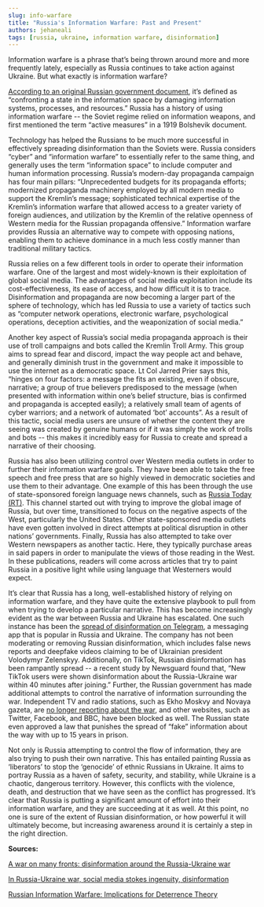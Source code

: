 ```yaml
---
slug: info-warfare
title: "Russia's Information Warfare: Past and Present"
authors: jehaneali
tags: [russia, ukraine, information warfare, disinformation]
---
```


Information warfare is a phrase that’s being thrown around more and more frequently lately, especially as Russia continues to take action against Ukraine. But what exactly is information warfare? 
<!--truncate-->
[According to an original Russian government document](https://www.jstor.org/stable/26481910), it’s defined as “confronting a state in the information space by damaging information systems, processes, and resources.” Russia has a history of using information warfare -- the Soviet regime relied on information weapons, and first mentioned the term “active measures” in a 1919 Bolshevik document. 

Technology has helped the Russians to be much more successful in effectively spreading disinformation than the Soviets were. Russia considers “cyber” and “information warfare” to essentially refer to the same thing, and generally uses the term “information space” to include computer and human information processing. Russia’s modern-day propaganda campaign has four main pillars: “Unprecedented budgets for its propaganda efforts; modernized propaganda machinery employed by all modern media to support the Kremlin’s message; sophisticated technical expertise of the Kremlin’s information warfare that allowed access to a greater variety of foreign audiences, and utilization by the Kremlin of the relative openness of Western media for the Russian propaganda offensive.” Information warfare provides Russia an alternative way to compete with opposing nations, enabling them to achieve dominance in a much less costly manner than traditional military tactics. 

Russia relies on a few different tools in order to operate their information warfare. One of the largest and most widely-known is their exploitation of global social media. The advantages of social media exploitation include its cost-effectiveness, its ease of access, and how difficult it is to trace. Disinformation and propaganda are now becoming a larger part of the sphere of technology, which has led Russia to use a variety of tactics such as “computer network operations, electronic warfare, psychological operations, deception activities, and the weaponization of social media.”

Another key aspect of Russia’s social media propaganda approach is their use of troll campaigns and bots called the Kremlin Troll Army. This group aims to spread fear and discord, impact the way people act and behave, and generally diminish trust in the government and make it impossible to use the internet as a democratic space. Lt Col Jarred Prier says this, “hinges on four factors: a message the fits an existing, even if obscure, narrative; a group of true believers predisposed to the message (when presented with information within one’s belief structure, bias is confirmed and propaganda is accepted easily); a relatively small team of agents of cyber warriors; and a network of automated ‘bot’ accounts”. As a result of this tactic, social media users are unsure of whether the content they are seeing was created by genuine humans or if it was simply the work of trolls and bots -- this makes it incredibly easy for Russia to create and spread a narrative of their choosing. 

Russia has also been utilizing control over Western media outlets in order to further their information warfare goals. They have been able to take the free speech and free press that are so highly viewed in democratic societies and use them to their advantage. One example of this has been through the use of state-sponsored foreign language news channels, such as [Russia Today (RT)](https://www.rt.com/). This channel started out with trying to improve the global image of Russia, but over time, transitioned to focus on the negative aspects of the West, particularly the United States. Other state-sponsored media outlets have even gotten involved in direct attempts at political disruption in other nations’ governments. Finally, Russia has also attempted to take over Western newspapers as another tactic. Here, they typically purchase areas in said papers in order to manipulate the views of those reading in the West. In these publications, readers will come across articles that try to paint Russia in a positive light while using language that Westerners would expect. 

It’s clear that Russia has a long, well-established history of relying on information warfare, and they have quite the extensive playbook to pull from when trying to develop a particular narrative. This has become increasingly evident as the war between Russia and Ukraine has escalated. One such instance has been the [spread of disinformation on Telegram](https://mitsloan.mit.edu/ideas-made-to-matter/russia-ukraine-war-social-media-stokes-ingenuity-disinformation), a messaging app that is popular in Russia and Ukraine. The company has not been moderating or removing Russian disinformation, which includes false news reports and deepfake videos claiming to be of Ukrainian president Volodymyr Zelenskyy. Additionally, on TikTok, Russian disinformation has been rampantly spread -- a recent study by Newsguard found that, “New TikTok users were shown disinformation about the Russia-Ukraine war within 40 minutes after joining.” Further, the Russian government has made additional attempts to control the narrative of information surrounding the war. Independent TV and radio stations, such as Ekho Moskvy and Novaya gazeta, are [no longer reporting about the war](https://odi.org/en/insights/a-war-on-many-fronts-disinformation-around-the-russia-ukraine-war/), and other websites, such as Twitter, Facebook, and BBC, have been blocked as well. The Russian state even approved a law that punishes the spread of “fake” information about the way with up to 15 years in prison.

Not only is Russia attempting to control the flow of information, they are also trying to push their own narrative. This has entailed painting Russia as ‘liberators’ to stop the ‘genocide’ of ethnic Russians in Ukraine. It aims to portray Russia as a haven of safety, security, and stability, while Ukraine is a chaotic, dangerous territory. However, this conflicts with the violence, death, and destruction that we have seen as the conflict has progressed. It’s clear that Russia is putting a significant amount of effort into their information warfare, and they are succeeding at it as well. At this point, no one is sure of the extent of Russian disinformation, or how powerful it will ultimately become, but increasing awareness around it is certainly a step in the right direction. 

**Sources:**

[A war on many fronts: disinformation around the Russia-Ukraine war](https://odi.org/en/insights/a-war-on-many-fronts-disinformation-around-the-russia-ukraine-war/)

[In Russia-Ukraine war, social media stokes ingenuity, disinformation](https://mitsloan.mit.edu/ideas-made-to-matter/russia-ukraine-war-social-media-stokes-ingenuity-disinformation)

[Russian Information Warfare: Implications for Deterrence Theory](https://www.jstor.org/stable/26481910)
